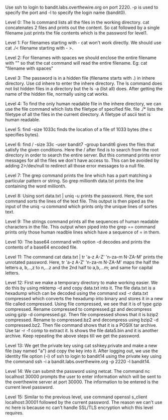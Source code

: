 Use ssh to login to bandit.labs.overthewire.org on port 2220. -p is used to specify the port and -l to specify the login name (bandit0).

Level 0: The ls command lists all the files in the working directory. cat concatenates 2 files and prints out the content. So cat followed by a single filename just prints the file contents which is the password for level1.

Level 1: For filenames starting with - cat won't work directly. We should use cat ./< filename starting with - >.

Level 2: For filenames with spaces we should enclose the entire filename with "" so that the cat command will read the entire filename. Eg: cat "filename with spaces"

Level 3: The password is in a hidden file (filename starts with .) in inhere directory. Use cd inhere to enter the inhere directory. The ls command does not list hidden files in a directory but the ls -a (list all) does. After getting the name of the hidden file, normally using cat works.

Level 4: To find the only human readable file in the inhere directory, we can use the file command which lists the filetype of specified file. file ./* lists the filetype of all the files in the current directory. A filetype of ascii text is human readable.

Level 5: find -size 1033c finds the location of a file of 1033 bytes (the c specifies bytes).

Level 6: find / -size 33c -user bandit7 -group bandit6 gives the files that satisfy the given conditions. Here the / after find is to search from the root directory in order to search the entire server. But this command prints error messages for all the files we don't have access to. This can be avoided by adding 2>/dev/null to redirect all those error messages to a null file.

Level 7: The grep command prints the line which has a part matching a particular pattern or string. So grep millionth data.txt prints the line containing the word millionth.

Level 8: Using sort data.txt | uniq -u prints the password. Here, the sort command sorts the lines of the text file. This output is then piped as the input of the uniq -u command which prints only the unique lines of sortes text.

Level 9: The strings command prints all the sequences of human readable characters in the file. This output when piped into the grep == command prints only those human readble lines which have a sequence of = in them.

Level 10: The base64 command with option -d decodes and prints the contents of a base64 encoded file.

Level 11: The command cat data.txt | tr 'a-z A-Z' 'n-za-m N-ZA-M' prints the unrotated password. Here, tr 'a-z A-Z' 'n-za-m N-ZA-M' maps the half the letters a, b,..,z to n,...z and the 2nd half to a,b,...m; and same for capital letters.

Level 12: First we make a temporary directory to make working easier. We do this by using mktemp -d and copy data.txt into it. The file data.txt is a hexadump which can be decoded using the command xxd -r data.txt compressed which converts the hexadump into binary and stores it in a new file called compressed. Using file compressed, we see that it is of type gzip compressed. Rename compressed to compressed.gz and decompress using gzip -d compressed.gz. Then file compressed shows that it is bzip2 compressed. Rename to compressed.bz2 and decompress using bzip2 -d compressed.bz2. Then file command shows that it is a POSIX tar archive. Use tar -r -f comp to extract it. ls shows the file data5.bin and it is another archive. Keep repeating the above steps till we get the password.

Level 13: We get the private key using cat sshkey.private and make a new file (say named "a") and copy the key into it. After logging out, we use the identity file option (-i) of ssh to login to bandit14 using the private key using the command ssh -i a bandit.labs.overthewire.org -p 2220 -l bandit14.

Level 14: We can submit the password using netcat. The command nc localhost 30000 prompts the user to enter information which will be sent to the overthewire server at port 30000. The information to be entered is the current level password.

Level 15: Similar to the previous level, use command openssl s_client localhost:30001 followed by the current password. The reason we can't use nc here is because nc can't handle SSL/TLS encryption which this level requires.
